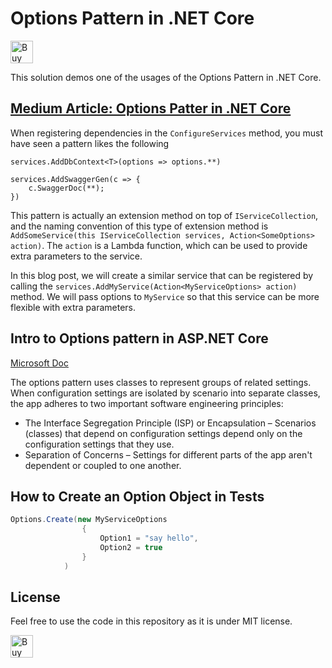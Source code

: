 # Options Pattern in .NET Core

<a href='https://ko-fi.com/changhuixu' target='_blank'><img height='36' style='border:0px;height:36px;' src='https://cdn.ko-fi.com/cdn/kofi3.png?v=2' border='0' alt='Buy Me a Coffee at ko-fi.com' /></a>

This solution demos one of the usages of the Options Pattern in .NET Core.

## [Medium Article: Options Patter in .NET Core](https://codeburst.io/options-pattern-in-net-core-a50285aeb18d)

When registering dependencies in the `ConfigureServices` method, you must have seen a pattern likes the following

```CSharp
services.AddDbContext<T>(options => options.**)

services.AddSwaggerGen(c => {
    c.SwaggerDoc(**);
})

```

This pattern is actually an extension method on top of `IServiceCollection`, and the naming convention of this type of extension method is `AddSomeService(this IServiceCollection services, Action<SomeOptions> action)`. The `action` is a Lambda function, which can be used to provide extra parameters to the service.

In this blog post, we will create a similar service that can be registered by calling the `services.AddMyService(Action<MyServiceOptions> action)` method. We will pass options to `MyService` so that this service can be more flexible with extra parameters.

## Intro to Options pattern in ASP.NET Core

[Microsoft Doc](https://docs.microsoft.com/en-us/aspnet/core/fundamentals/configuration/options)

The options pattern uses classes to represent groups of related settings. When configuration settings are isolated by scenario into separate classes, the app adheres to two important software engineering principles:

- The Interface Segregation Principle (ISP) or Encapsulation – Scenarios (classes) that depend on configuration settings depend only on the configuration settings that they use.
- Separation of Concerns – Settings for different parts of the app aren't dependent or coupled to one another.

## How to Create an Option Object in Tests

```csharp
Options.Create(new MyServiceOptions
                {
                    Option1 = "say hello",
                    Option2 = true
                }
            )
```

## License

Feel free to use the code in this repository as it is under MIT license.

<a href='https://ko-fi.com/changhuixu' target='_blank'><img height='36' style='border:0px;height:36px;' src='https://cdn.ko-fi.com/cdn/kofi3.png?v=2' border='0' alt='Buy Me a Coffee at ko-fi.com' /></a>
